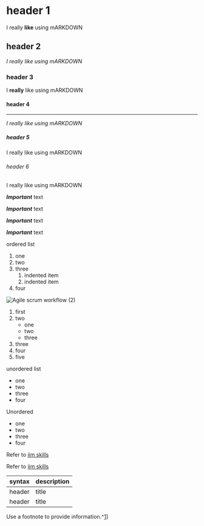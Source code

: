 # header 1

I really **like** using mARKDOWN

## header 2

*I really like using mARKDOWN*

### header 3

I __really__ like using mARKDOWN

#### header 4
______________________________________
_I really like using mARKDOWN_

##### header 5
I really like using mARKDOWN

###### header 6
I really like using mARKDOWN

***Important*** text 

___Important___ text 

__*Important*__ text 

**_Important_** text

ordered list

1. one
2. two
4. three
   1. indented item
   2. indented item 
6. four

![Agile scrum workflow (2)](https://github.com/kamalakshi14/Agile-Methodology/assets/135496842/6985e1d1-7b6f-4e3c-904d-f68c1c8ab576)

1. first
1. two
   - one
   - two
   - three   
3. three
4. four
5. five

unordered list

- one 
- two
- three
- four

Unordered 
* one 
* two
* three
* four

Refer to [iim skills](https://iimskills.com/)

Refer to  [iim skills](https://iimskills.com/ "Title")


| syntax | description |
| -------|-------------|
| header  | title |
| header  | title |

Use a footnote to provide information.^[1](https://iimskills.com/)]


